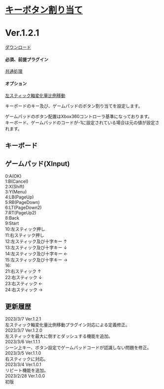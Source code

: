 # [キーボタン割り当て](https://raw.githubusercontent.com/nuun888/MZ/master/NUUN_UserKey.js)
# Ver.1.2.1
[ダウンロード](https://raw.githubusercontent.com/nuun888/MZ/master/NUUN_UserKey.js)
#### 必須、前提プラグイン
[共通処理](https://github.com/nuun888/MZ/blob/master/README/Base.md)  
#### オプション
[左スティック軸変化量比例移動](https://github.com/nuun888/MZ/blob/master/README/RealMoveLeftStick.md)  

キーボードのキー及び、ゲームパッドのボタン割り当てを設定します。  

ゲームパッドのボタン配置はXbox360コントローラ基準になっております。  
キーボード、ゲームパッドのコードが-1に設定されている場合は元の値が設定されます。  

## キーボード  


## ゲームパッド(XInput)  
0:A(OK)  
1:B(Cancel)  
2:X(Shift)  
3:Y(Menu)  
4:LB(PageUp)  
5:RB(PageDown)  
6:LT(PageDown2)  
7:RT(PageUp2)  
8:Back  
9:Start  
10:左スティック押し  
11:右スティック押し  
12:左スティック及び十字キー ↑  
13:左スティック及び十字キー ↓  
14:左スティック及び十字キー ←  
15:左スティック及び十字キー →  
16:  
21:右スティック ↑  
22:右スティック ↓  
23:右スティック ←  
24:右スティック →  

## 更新履歴
2023/3/7 Ver.1.2.1  
左スティック軸変化量比例移動プラグイン対応による定義修正。  
2023/3/7 Ver.1.2.0  
左スティックを最大に倒すとダッシュする機能を追加。  
2023/3/6 Ver.1.1.1  
シーン上キー、ボタン設定でゲームパッドコードが認識しない問題を修正。  
2023/3/5 Ver.1.1.0  
右スティックに対応。  
2023/3/4 Ver.1.0.1  
リピート機能を追加。  
2023/2/28 Ver.1.0.0  
初版  
